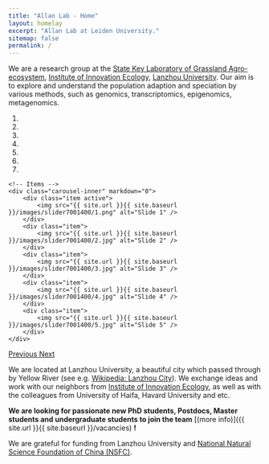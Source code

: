 ```yaml
---
title: "Allan Lab - Home"
layout: homelay
excerpt: "Allan Lab at Leiden University."
sitemap: false
permalink: /
---
```


We are a research group at the [State Key Laboratory of Grassland Agro-ecosystem](http://sklgae.lzu.edu.cn/), [Institute of Innovation Ecology](http://iie.lzu.edu.cn/), [Lanzhou University](http://www.lzu.edu.cn/). Our aim is to explore and understand the population adaption and speciation by various methods, such as genomics, transcriptomics, epigenomics, metagenomics.


<div markdown="0" id="carousel" class="carousel slide" data-ride="carousel" data-interval="4000" data-pause="hover" >
    <!-- Menu -->
    <ol class="carousel-indicators">
        <li data-target="#carousel" data-slide-to="0" class="active"></li>
        <li data-target="#carousel" data-slide-to="1"></li>
        <li data-target="#carousel" data-slide-to="2"></li>
        <li data-target="#carousel" data-slide-to="3"></li>
        <li data-target="#carousel" data-slide-to="4"></li>
        <li data-target="#carousel" data-slide-to="5"></li>
        <li data-target="#carousel" data-slide-to="6"></li>
    </ol>

    <!-- Items -->
    <div class="carousel-inner" markdown="0">
        <div class="item active">
            <img src="{{ site.url }}{{ site.baseurl }}/images/slider7001400/1.png" alt="Slide 1" />
        </div>
        <div class="item">
            <img src="{{ site.url }}{{ site.baseurl }}/images/slider7001400/2.jpg" alt="Slide 2" />
        </div>
        <div class="item">
            <img src="{{ site.url }}{{ site.baseurl }}/images/slider7001400/3.jpg" alt="Slide 3" />
        </div>
        <div class="item">
            <img src="{{ site.url }}{{ site.baseurl }}/images/slider7001400/4.jpg" alt="Slide 4" />
        </div>
        <div class="item">
            <img src="{{ site.url }}{{ site.baseurl }}/images/slider7001400/5.jpg" alt="Slide 5" />
        </div>       
    </div>
  <a class="left carousel-control" href="#carousel" role="button" data-slide="prev">
    <span class="glyphicon glyphicon-chevron-left" aria-hidden="true"></span>
    <span class="sr-only">Previous</span>
  </a>
  <a class="right carousel-control" href="#carousel" role="button" data-slide="next">
    <span class="glyphicon glyphicon-chevron-right" aria-hidden="true"></span>
    <span class="sr-only">Next</span>
  </a>
</div>


We are located at Lanzhou University, a beautiful city which passed through by Yellow River (see e.g. [Wikipedia: Lanzhou City](https://zh.wikipedia.org/wiki/%E5%85%B0%E5%B7%9E%E5%B8%82)). We exchange ideas and work with our neighbors from [Institute of Innovation Ecology](http://iie.lzu.edu.cn/lzupage/B20180912024139.html), as well as with the colleagues from University of Haifa, Havard University and etc.

 **We are  looking for passionate new PhD students, Postdocs, Master students and undergraduate students to join the team** [(more info)]({{ site.url }}{{ site.baseurl }}/vacancies) **!**


We are grateful for funding from Lanzhou University and [National Natural Science Foundation of China (NSFC)](http://www.nsfc.gov.cn/).

<!--
<figure class="fourth">
  <img src="{{ site.url }}{{ site.baseurl }}/images/logopic/lzu.png" style="width: 200px">
  <img src="{{ site.url }}{{ site.baseurl }}/images/logopic/nsfc.png" style="width: 200px" align="right">
</figure>
-->
